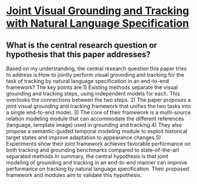 # [Joint Visual Grounding and Tracking with Natural Language Specification](https://arxiv.org/abs/2303.12027)

## What is the central research question or hypothesis that this paper addresses?

Based on my understanding, the central research question this paper tries to address is:How to jointly perform visual grounding and tracking for the task of tracking by natural language specification in an end-to-end framework? The key points are:1) Existing methods separate the visual grounding and tracking steps, using independent models for each. This overlooks the connections between the two steps. 2) The paper proposes a joint visual grounding and tracking framework that unifies the two tasks into a single end-to-end model. 3) The core of their framework is a multi-source relation modeling module that can accommodate the different references (language, template image) used in grounding and tracking.4) They also propose a semantic-guided temporal modeling module to exploit historical target states and improve adaptation to appearance changes.5) Experiments show their joint framework achieves favorable performance on both tracking and grounding benchmarks compared to state-of-the-art separated methods.In summary, the central hypothesis is that joint modeling of grounding and tracking in an end-to-end manner can improve performance on tracking by natural language specification. Their proposed framework and modules aim to validate this hypothesis.
